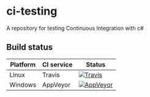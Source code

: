 # ci-testing
A repository for testing Continuous Integration with c#

## Build status
| Platform | CI service | Status |
|---|---|---|
| Linux | Travis | [![Travis](https://img.shields.io/travis/frederic34/ci-testing.svg)](https://travis-ci.org/frederic34/ci-testing) |
| Windows | AppVeyor | [![AppVeyor](https://img.shields.io/appveyor/ci/frederic34/ci-testing.svg)](https://ci.appveyor.com/project/frederic34/ci-testing) |
